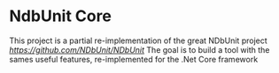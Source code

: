 # NdbUnit Core 

This project is a partial re-implementation of the great NDbUnit project _https://github.com/NDbUnit/NDbUnit_
The goal is to build a tool with the sames useful features, re-implemented for the .Net Core framework

